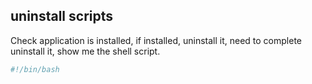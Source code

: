 ## uninstall scripts

Check application is installed, if installed, uninstall it, need to complete uninstall it, show me the shell script.



```bash
#!/bin/bash
```
